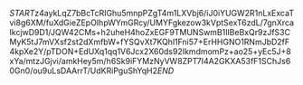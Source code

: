 $START$z4aykLqZ7bBcTcRIGhu5mnpPZgT4m1LXVbj6/iJ0iYUGW2R1nLxExcaTvi8g6XM/fuXdGieZEpOIhpWYmGRcy/UMYFgkezow3kVptSexT6zdL/7gnXrcaIkcjwD9D1/JQW42CMs+h2uheH4hoZxEGF9TMUNSwmB1IlBeBxQr9zJfS3CMyK5tJ7mVXsf2st2dXmfbW+fYSQvXt7KQhl1Fni57+ErHHGNO1RNmJbD2fF4kpXe2Y/pTDON+EdUXq1qq1V6Jcx2X60ds92IkmdmomPz+ao25+yEc5J+8xYa/mtzJGjvi/amkHey5m/h6Sk9iFYMzNyVW8ZPT7I4A2GKXA53fF1SChJs60Gn0/ou9uLsDAArrT/UdKRiPguShYqH2$END$